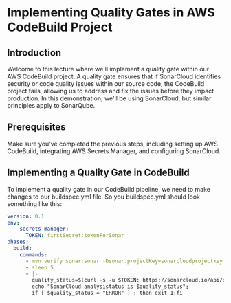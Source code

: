 # Implementing Quality Gates in AWS CodeBuild Project

## Introduction
Welcome to this lecture where we'll implement a quality gate within our AWS CodeBuild project. A quality gate ensures that if SonarCloud identifies security or code quality issues within our source code, the CodeBuild project fails, allowing us to address and fix the issues before they impact production. In this demonstration, we'll be using SonarCloud, but similar principles apply to SonarQube.

## Prerequisites
Make sure you've completed the previous steps, including setting up AWS CodeBuild, integrating AWS Secrets Manager, and configuring SonarCloud.

## Implementing a Quality Gate in CodeBuild
To implement a quality gate in our CodeBuild pipeline, we need to make changes to our buildspec.yml file. So you buildspec.yml should look something like this:
```yaml
version: 0.1
env:
    secrets-manager:
      TOKEN: firstSecret:tokenForSonar
phases:
  build:
    commands:
      - mvn verify sonar:sonar -Dsonar.projectKey=sonarcloudprojectkey -Dsonar.organization=sonarcloudorg -Dsonar.host.url=https://sonarcloud.io -Dsonar.login=$TOKEN 
      - sleep 5
      - |- 
        quality_status=$(curl -s -u $TOKEN: https://sonarcloud.io/api/qualitygates/project_status?projectKey=javaprojectaws | jq -r '.projectStatus.status')
        echo "SonarCloud analysistatus is $quality_status"; 
        if [ $quality_status = "ERROR" ] ; then exit 1;fi
```
